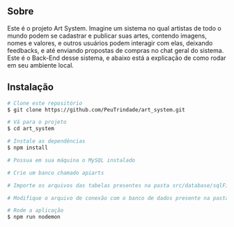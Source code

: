 ## Sobre

Este é o projeto Art System. Imagine um sistema no qual artistas de todo o mundo podem se cadastrar e publicar suas artes, contendo imagens, nomes e valores, e outros usuários podem interagir com elas, deixando feedbacks, e até enviando propostas de compras no chat geral do sistema. Este é o Back-End desse sistema, e abaixo está a explicação de como rodar em seu ambiente local.

## Instalação

```bash
# Clone este repositório
$ git clone https://github.com/PeuTrindade/art_system.git

# Vá para o projeto
$ cd art_system

# Instale as dependências
$ npm install

# Possua em sua máquina o MySQL instalado

# Crie um banco chamado apiarts

# Importe os arquivos das tabelas presentes na pasta src/database/sqlFiles

# Modifique o arquivo de conexão com o banco de dados presente na pasta src/database

# Rode a aplicação
$ npm run nodemon
```
